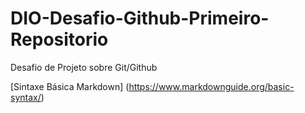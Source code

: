 # DIO-Desafio-Github-Primeiro-Repositorio
Desafio de Projeto sobre Git/Github

[Sintaxe Básica Markdown] (https://www.markdownguide.org/basic-syntax/)
